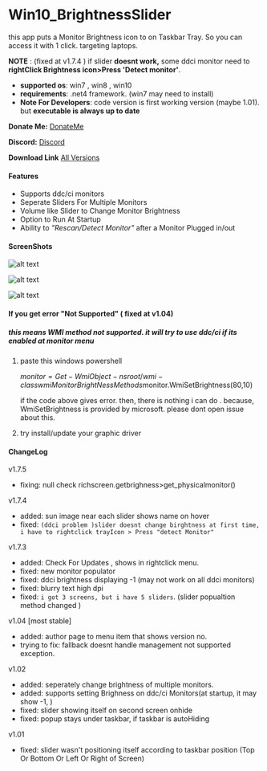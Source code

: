 # Win10_BrightnessSlider
this app puts a Monitor Brightness icon to on Taskbar Tray. So you can access it with 1 click.
targeting laptops. 

**NOTE** : (fixed at v1.7.4 ) if slider **doesnt work,** some ddci monitor need to  **rightClick Brightness icon>Press 'Detect monitor'**.  

* **supported os**:  win7 , win8 , win10 
* **requirements**: .net4 framework.  (win7 may need to install)  
* **Note For Developers**: code version is  first working version (maybe 1.01). but **executable is always up to date**

**Donate Me:** [DonateMe](https://github.com/blackholeearth/Win10_BrightnessSlider/blob/master/DonateMe.md)  

**Discord:** [Discord](https://discordapp.com/channels/484323520671907840) 

**Download Link**   [All Versions](https://github.com/blackholeearth/Win10_BrightnessSlider/releases)


#### Features

* Supports ddc/ci monitors
* Seperate Sliders For Multiple Monitors
* Volume like Slider to Change Monitor Brightness
* Option to Run At Startup
* Ability to *"Rescan/Detect Monitor"* after a Monitor Plugged in/out

#### ScreenShots

![alt text](https://github.com/blackholeearth/Win10_BrightnessSlider/blob/master/ss1.jpg?raw=true)

![alt text](https://github.com/blackholeearth/Win10_BrightnessSlider/blob/master/ss2.jpg?raw=true)

![alt text](https://github.com/blackholeearth/Win10_BrightnessSlider/blob/master/ss3.jpg?raw=true)


 
#### If you get error "Not Supported"  ( fixed at v1.04)
#####  this means WMI method not supported.  it will try to use  ddc/ci  if its enabled at monitor menu 

1) paste this  windows powershell 
   
   $monitor = Get-WmiObject -ns root/wmi -class wmiMonitorBrightNessMethods$monitor.WmiSetBrightness(80,10) 
  
   if the code above gives error. then, there is nothing i can do . 
   because, WmiSetBrightness is provided by microsoft.  please dont open issue about this.
    
2) try install/update your graphic driver  

 
#### ChangeLog

v1.7.5
 * fixing: null check  richscreen.getbrighness>get_physicalmonitor()
 
v1.7.4
 * added:  sun image near each slider shows name on hover
 * fixed: ``(ddci problem )slider doesnt change birghtness at first time, i have to rightclick trayIcon > Press "detect Monitor"``  
 
v1.7.3
* added:  Check For Updates , shows in rightclick menu.
* fixed: new monitor populator
* fixed: ddci brightness displaying -1 (may not work on all ddci monitors)
* fixed: blurry text high dpi  
* fixed: ``i got 3 screens, but i have 5 sliders``. (slider popualtion method changed )
 
v1.04 [most stable]
* added: author page to  menu item  that shows version no.
* trying to fix: fallback doesnt handle management not supported exception.

v1.02

* added: seperately change brightness of multiple monitors.
* added: supports setting Brighness on ddc/ci Monitors(at startup, it may show -1,  )
* fixed: slider showing itself on second screen onhide 
* fixed: popup stays under taskbar, if taskbar is autoHiding  

v1.01

* fixed: slider wasn't positioning itself according to taskbar position (Top Or Bottom Or Left Or Right of Screen)

